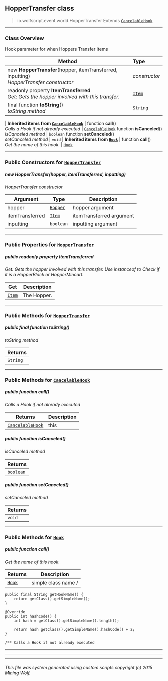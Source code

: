 ## HopperTransfer __class__

>io.wolfscript.event.world.HopperTransfer
>Extends [`CancelableHook`](..\..\hook\CancelableHook.md)

---

### Class Overview

Hook parameter for when Hoppers Transfer Items

Method | Type   
--- | :--- 
new __HopperTransfer__(hopper, itemTransferred, inputting) <br> _HopperTransfer constructor_ | _constructor_
 readonly property __ItemTransferred__ <br> _Get: Gets the hopper involved with this transfer._ | [`Item`](..\..\api\inventory\Item.md)
final function __toString__() <br> _toString method_ | `String`
 |
__Inherited items from [`CancelableHook`](..\..\hook\CancelableHook.md)__ |
 function __call__() <br> _Calls a Hook if not already executed_ | [`CancelableHook`](..\..\hook\CancelableHook.md)
 function __isCanceled__() <br> _isCanceled method_ | `boolean`
 function __setCanceled__() <br> _setCanceled method_ | `void`
 |
__Inherited items from [`Hook`](..\..\hook\Hook.md)__ |
 function __call__() <br> _Get the name of this hook._ | [`Hook`](..\..\hook\Hook.md)







---

### Public Constructors for [`HopperTransfer`](HopperTransfer.md)

##### <a id='hoppertransfer'></a>new __HopperTransfer__(hopper, itemTransferred, inputting) 

_HopperTransfer constructor_

Argument | Type | Description  
--- | --- | --- 
hopper | [`Hopper`](..\..\api\inventory\Hopper.md) | hopper argument
itemTransferred | [`Item`](..\..\api\inventory\Item.md) | itemTransferred argument
inputting | `boolean` | inputting argument

---

### Public Properties for [`HopperTransfer`](HopperTransfer.md)

##### <a id='itemtransferred'></a>public  readonly property __ItemTransferred__

_Get: Gets the hopper involved with this transfer. Use instanceof to Check if it is a HopperBlock or HopperMincart._

Get | Description
--- | --- 
[`Item`](..\..\api\inventory\Item.md) | The Hopper.



---

### Public Methods for [`HopperTransfer`](HopperTransfer.md)

##### <a id='tostring'></a>public final function __toString__()

_toString method_

Returns | 
--- | 
`String` |


---

### Public Methods for [`CancelableHook`](..\..\hook\CancelableHook.md)

##### <a id='call'></a>public  function __call__()

_Calls a Hook if not already executed_

Returns | Description
--- | --- 
[`CancelableHook`](..\..\hook\CancelableHook.md) | this


##### <a id='iscanceled'></a>public  function __isCanceled__()

_isCanceled method_

Returns | 
--- | 
`boolean` |


##### <a id='setcanceled'></a>public  function __setCanceled__()

_setCanceled method_

Returns | 
--- | 
`void` |


---

### Public Methods for [`Hook`](..\..\hook\Hook.md)

##### <a id='call'></a>public  function __call__()

_Get the name of this hook._

Returns | Description
--- | --- 
[`Hook`](..\..\hook\Hook.md) | simple class name /
    public final String getHookName() {
        return getClass().getSimpleName();
    }

    @Override
    public int hashCode() {
        int hash = getClass().getSimpleName().length();

        return hash getClass().getSimpleName().hashCode() + 2;
    }

    /** Calls a Hook if not already executed


---


---


---


###### This file was system generated using custom scripts copyright (c) 2015 Mining Wolf.
	

